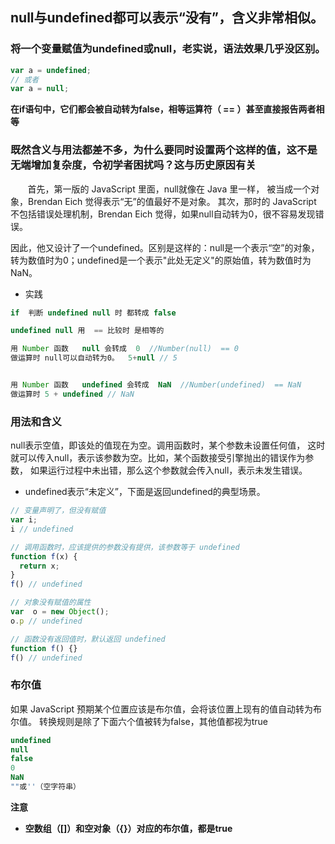 ## null与undefined都可以表示“没有”，含义非常相似。
### 将一个变量赋值为undefined或null，老实说，语法效果几乎没区别。
```js
var a = undefined;
// 或者
var a = null;
```
	
**在if语句中，它们都会被自动转为false，相等运算符（ == ）甚至直接报告两者相等**



### 既然含义与用法都差不多，为什么要同时设置两个这样的值，这不是无端增加复杂度，令初学者困扰吗？这与历史原因有关


&#160; &#160; &#160; &#160;首先，第一版的 JavaScript 里面，null就像在 Java 里一样，
被当成一个对象，Brendan Eich 觉得表示“无”的值最好不是对象。
其次，那时的 JavaScript 不包括错误处理机制，Brendan Eich 觉得，如果null自动转为0，很不容易发现错误。

因此，他又设计了一个undefined。区别是这样的：null是一个表示“空”的对象，
转为数值时为0；undefined是一个表示"此处无定义"的原始值，转为数值时为NaN。

	
	
	
* 实践
```js
if  判断 undefined null 时 都转成 false

undefined null 用  == 比较时 是相等的

用 Number 函数   null 会转成  0  //Number(null)  == 0   
做运算时 null可以自动转为0。  5+null // 5  


用 Number 函数   undefined 会转成  NaN  //Number(undefined)  == NaN
做运算时 5 + undefined // NaN
```
	
	
	
	
### 用法和含义

		
	
null表示空值，即该处的值现在为空。调用函数时，某个参数未设置任何值，
这时就可以传入null，表示该参数为空。比如，某个函数接受引擎抛出的错误作为参数，
如果运行过程中未出错，那么这个参数就会传入null，表示未发生错误。

	
* undefined表示“未定义”，下面是返回undefined的典型场景。
```js
// 变量声明了，但没有赋值
var i;
i // undefined

// 调用函数时，应该提供的参数没有提供，该参数等于 undefined
function f(x) {
  return x;
}
f() // undefined

// 对象没有赋值的属性
var  o = new Object();
o.p // undefined

// 函数没有返回值时，默认返回 undefined
function f() {}
f() // undefined
```
	
###	布尔值

如果 JavaScript 预期某个位置应该是布尔值，会将该位置上现有的值自动转为布尔值。
转换规则是除了下面六个值被转为false，其他值都视为true
	
```js
undefined
null
false
0
NaN
""或''（空字符串）
```
**注意**
* **空数组（[]）和空对象（{}）对应的布尔值，都是true**
